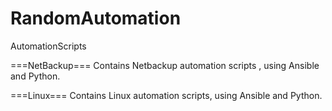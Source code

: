 # RandomAutomation
AutomationScripts

===NetBackup===
Contains Netbackup automation scripts , using Ansible and Python.

===Linux===
Contains Linux automation scripts, using Ansible and Python.
